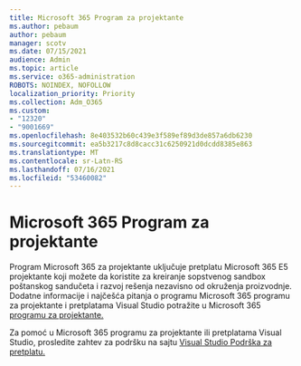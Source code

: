 ```yaml
---
title: Microsoft 365 Program za projektante
ms.author: pebaum
author: pebaum
manager: scotv
ms.date: 07/15/2021
audience: Admin
ms.topic: article
ms.service: o365-administration
ROBOTS: NOINDEX, NOFOLLOW
localization_priority: Priority
ms.collection: Adm_O365
ms.custom:
- "12320"
- "9001669"
ms.openlocfilehash: 8e403532b60c439e3f589ef89d3de857a6db6230
ms.sourcegitcommit: ea5b3217c8d8cacc31c6250921d0dcdd8385e863
ms.translationtype: MT
ms.contentlocale: sr-Latn-RS
ms.lasthandoff: 07/16/2021
ms.locfileid: "53460082"
---
```

# <a name="microsoft-365-developer-program"></a>Microsoft 365 Program za projektante

Program Microsoft 365 za projektante uključuje pretplatu Microsoft 365 E5 projektante koji možete da koristite za kreiranje sopstvenog sandbox poštanskog sandučeta i razvoj rešenja nezavisno od okruženja proizvodnje. Dodatne informacije i najčešća pitanja o programu Microsoft 365 programu za projektante i pretplatama Visual Studio potražite u Microsoft 365 [programu za projektante.](/office/developer-program/microsoft-365-developer-program)

Za pomoć u Microsoft 365 programu za projektante ili pretplatama Visual Studio, prosledite zahtev za podršku na sajtu [Visual Studio Podrška za pretplatu.](https://visualstudio.microsoft.com/subscriptions/support/)